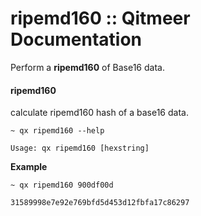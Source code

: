 # ripemd160 :: Qitmeer Documentation

Perform a **ripemd160** of Base16 data.

#### ripemd160 <a href="#ripemd160" id="ripemd160"></a>

calculate ripemd160 hash of a base16 data.

```
~ qx ripemd160 --help

Usage: qx ripemd160 [hexstring]
```

**Example**

```
~ qx ripemd160 900df00d

31589998e7e92e769bfd5d453d12fbfa17c86297
```
